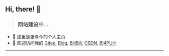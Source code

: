 ## Hi, there! 👋

> ### 网站建设中...

+ 🌱 这里是张厚今的个人主页
+ 💬 欢迎访问我的 [Gitee](https://gitee.com/zhj0125/), [Blog](https://blog.houjin.tech/), [BiliBili](https://space.bilibili.com/34749981/), [CSDN](https://me.csdn.net/ZHJ123CSDN/), [BI4PUH](https://www.qrz.com/db/BI4PUH)

---
